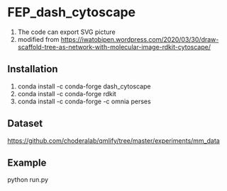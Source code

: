# FEP_dash_cytoscape
1. The code can export SVG picture
2. modified from https://iwatobipen.wordpress.com/2020/03/30/draw-scaffold-tree-as-network-with-molecular-image-rdkit-cytoscape/

## Installation
1. conda install -c conda-forge dash_cytoscape
2. conda install -c conda-forge rdkit
3. conda install -c conda-forge -c omnia perses

## Dataset
https://github.com/choderalab/qmlify/tree/master/experiments/mm_data

## Example
python run.py

